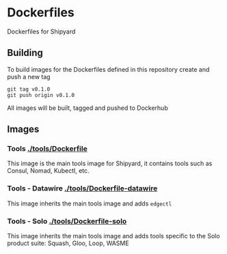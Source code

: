 # Dockerfiles
Dockerfiles for Shipyard

## Building
To build images for the Dockerfiles defined in this repository create and push a new tag

```
git tag v0.1.0
git push origin v0.1.0
```

All images will be built, tagged and pushed to Dockerhub

## Images

### Tools [./tools/Dockerfile](./tools/Dockerfile)
This image is the main tools image for Shipyard, it contains tools such as Consul, Nomad, Kubectl, etc.

### Tools - Datawire [./tools/Dockerfile-datawire](./tools/Dockerfile-solo) 
This image inherits the main tools image and adds `edgectl`

### Tools - Solo [./tools/Dockerfile-solo](./tools/Dockerfile-solo) 
This image inherits the main tools image and adds tools specific to the Solo product suite: Squash, Gloo, Loop, WASME
